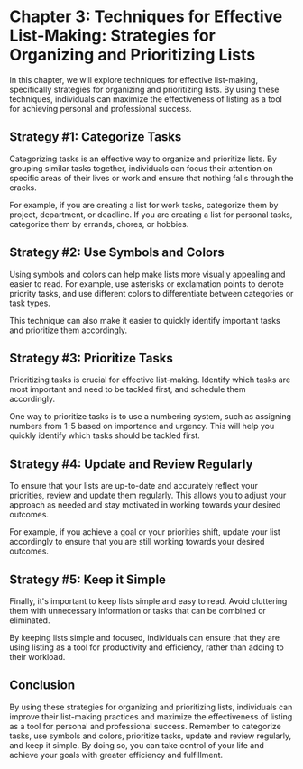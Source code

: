 Chapter 3: Techniques for Effective List-Making: Strategies for Organizing and Prioritizing Lists
=================================================================================================

In this chapter, we will explore techniques for effective list-making, specifically strategies for organizing and prioritizing lists. By using these techniques, individuals can maximize the effectiveness of listing as a tool for achieving personal and professional success.

Strategy #1: Categorize Tasks
-----------------------------

Categorizing tasks is an effective way to organize and prioritize lists. By grouping similar tasks together, individuals can focus their attention on specific areas of their lives or work and ensure that nothing falls through the cracks.

For example, if you are creating a list for work tasks, categorize them by project, department, or deadline. If you are creating a list for personal tasks, categorize them by errands, chores, or hobbies.

Strategy #2: Use Symbols and Colors
-----------------------------------

Using symbols and colors can help make lists more visually appealing and easier to read. For example, use asterisks or exclamation points to denote priority tasks, and use different colors to differentiate between categories or task types.

This technique can also make it easier to quickly identify important tasks and prioritize them accordingly.

Strategy #3: Prioritize Tasks
-----------------------------

Prioritizing tasks is crucial for effective list-making. Identify which tasks are most important and need to be tackled first, and schedule them accordingly.

One way to prioritize tasks is to use a numbering system, such as assigning numbers from 1-5 based on importance and urgency. This will help you quickly identify which tasks should be tackled first.

Strategy #4: Update and Review Regularly
----------------------------------------

To ensure that your lists are up-to-date and accurately reflect your priorities, review and update them regularly. This allows you to adjust your approach as needed and stay motivated in working towards your desired outcomes.

For example, if you achieve a goal or your priorities shift, update your list accordingly to ensure that you are still working towards your desired outcomes.

Strategy #5: Keep it Simple
---------------------------

Finally, it's important to keep lists simple and easy to read. Avoid cluttering them with unnecessary information or tasks that can be combined or eliminated.

By keeping lists simple and focused, individuals can ensure that they are using listing as a tool for productivity and efficiency, rather than adding to their workload.

Conclusion
----------

By using these strategies for organizing and prioritizing lists, individuals can improve their list-making practices and maximize the effectiveness of listing as a tool for personal and professional success. Remember to categorize tasks, use symbols and colors, prioritize tasks, update and review regularly, and keep it simple. By doing so, you can take control of your life and achieve your goals with greater efficiency and fulfillment.
